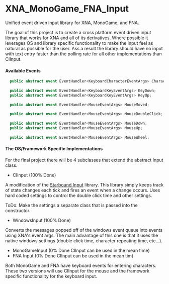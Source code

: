 # XNA_MonoGame_FNA_Input

Unified event driven input library for XNA, MonoGame, and FNA.

The goal of this project is to create a cross platform event driven input library that works for XNA and all 
of its derivatives. Where possible it leverages OS and library specific functionality to make the input feel 
as natural as possible for the user. Ass a result the library should have no input with text entry faster than 
the polling rate for all other implementations than CIInput.

#### Available Events

```C#
  public abstract event EventHandler<KeyboardCharacterEventArgs> CharacterTyped;
  
  public abstract event EventHandler<KeyboardKeyEventArgs> KeyDown;
  public abstract event EventHandler<KeyboardKeyEventArgs> KeyUp;
  
  public abstract event EventHandler<MouseEventArgs> MouseMoved;
  
  public abstract event EventHandler<MouseEventArgs> MouseDoubleClick;
  
  public abstract event EventHandler<MouseEventArgs> MouseDown;
  public abstract event EventHandler<MouseEventArgs> MouseUp;
  
  public abstract event EventHandler<MouseEventArgs> MouseWheel;
```

#### The OS/Framework Specific Implementations 

For the final project there will be 4 subclasses that extend the abstract Input class. 

* CIInput (100% Done)

A modification of the [Starbound Input](https://bitbucket.org/rbwhitaker/starbound-input/) library. This 
library simply keeps track of state changes each tick and fires an event when a change occurs. Uses hard 
coded settings to control the double click time and other settings. 

ToDo: Make the settings a separate class that is passed into the constructor.

* WindowsInput (100% Done)

Converts the messages popped off of the windows event queue into events using XNA's event args. The main advantage 
of this one is that it uses the native windows settings (double click time, character repeating time, etc...).

* MonoGameInput (0% Done CIInput can be used in the mean time)
* FNA Input (0% Done CIInput can be used in the mean tim)

Both MonoGame and FNA have keyboard events for entering characters. These two versions will use CIInput for the mouse 
and the framework specific functionality for the keyboard input.
